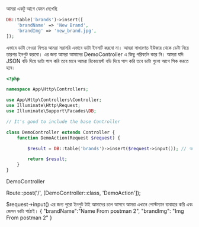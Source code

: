আমরা একটু আগে যেমন দেখেছি

```php
DB::table('brands')->insert([
    'brandName' => 'New Brand',
    'brandImg' => 'new_brand.jpg',
]);
```

এভাবে ডাটা নেওয়া নিশ্চয় আমরা সরাসরি এভাবে ডাটা ইনসার্ট করবো না। আমরা সাধারণত ইউজার থেকে ডেটা নিয়ে তারপর ইনপুট করবো। এর জন্য আমরা আমাদের DemoController এ কিছু পরিবর্তন করে নি। আমরা যদি JSON বডি দিয়ে ডাটা পাস করি তবে মানে আমরা রিকোয়েস্ট বডি দিয়ে পাস করি তবে ডাটা গুলো আগে পিক করতে হবে।

```php
<?php

namespace App\Http\Controllers;

use App\Http\Controllers\Controller;
use Illuminate\Http\Request;
use Illuminate\Support\Facades\DB;

// It's good to include the base Controller

class DemoController extends Controller {
    function DemoAction(Request $request) {

        $result = DB::table('brands')->insert($request->input()); // আমরা যদি জেসন বডি দিয়ে ডাটা পোস্ট করি তবে আমরা অবশ্যই insert মেথড ব্যবহার করবো।

        return $result;
    }
}

```

DemoController

Route::post('/', [DemoController::class, 'DemoAction']);

$request->input() এর জন্য পুরো ইনপুট টাই আমাদের চলে আসবে আমরা এখানে পোস্টম্যান ব্যবাহার করি এবং জেসন ডাটা পাঠাই।
{
"brandName":"Name From postman 2",
"brandImg": "Img From postman 2"
}
